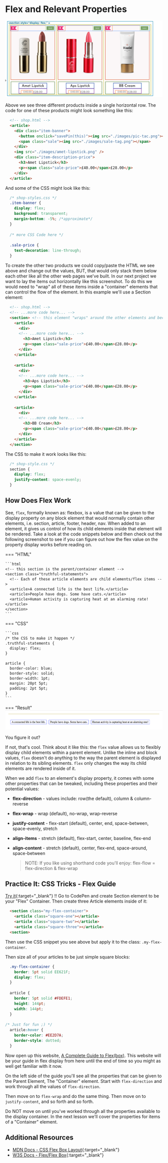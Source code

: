 # Flex and Relevant Properties

<!-- To begin, let's take a look at that image we saw in the last lesson: -->

![lipstick-shop-flex-wireframe](./../images/lipstick-shop-flex-wireframe.png)

Above we see three different products inside a single horizontal row. The code for one of these products might look something like this:

```html
  <!-- shop.html -->
  <article>
    <div class="item-banner">
      <button onclick="savePin(this)"><img src="./images/pic-tac.png"></button>
      <span class="sale"><img src="./images/sale-tag.png"></span>
    </div>
    <img src="./images/amet-lipstick.png" />
    <div class="item-description-price">
      <h3>Amet Lipstick</h3>
      <p><span class="sale-price">£40.00</span>£28.00</p>
    </div>
  </article>
```

And some of the CSS might look like this:

```css
  /* shop-styles.css */
  .item-banner {
    display: flex;
    background: transparent;
    margin-bottom: -5%; /*approximate*/
  }

  /* more CSS Code here */

  .sale-price {
    text-decoration: line-through;
  }
```

To create the other two products we could copy/paste the HTML we see above and change out the values, BUT, that would only stack them below each other like all the other web pages we've built. In our next project we want to lay the items out horizontally like this screenshot. To do this we would need to "wrap" all of these items inside a "container" elements that can control the flow of the element. In this example we'll use a Section element:

```html
  <!-- shop.html -->
  <!-- ...more code here... -->
  <section> <!-- this element "wraps" around the other elements and becomes the "container", or Parent Element -->
    <article>
      <div>
      <!-- ...more code here... -->
        <h3>Amet Lipstick</h3>
        <p><span class="sale-price">£40.00</span>£28.00</p>
      </div>
    </article>

    <article>
      <div>
      <!-- ...more code here... -->
        <h3>Aps Lipstick</h3>
        <p><span class="sale-price">£40.00</span>£28.00</p>
      </div>
    </article>

    <article>
      <div>
      <!-- ...more code here... -->
        <h3>BB Cream</h3>
        <p><span class="sale-price">£40.00</span>£28.00</p>
      </div>
    </article>
  </section>
```

The CSS to make it work looks like this:

```css
  /* shop-style.css */
  section {
    display: flex;
    justify-content: space-evenly;
  }
```

## How Does Flex Work

See, `flex`, formally known as: flexbox, is a value that can be given to the display property on any block element that would normally contain other elements, i.e. section, article, footer, header, nav. When added to an element, it gives us control of how its child elements inside that element will be rendered. Take a look at the code snippets below and then check out the following screenshot to see if you can figure out how the flex value on the property display works before reading on.

=== "HTML"

    ```html
    <!-- this section is the parent/container element -->
    <section class="truthful-statements">
      <!-- Each of these article elements are child elements/flex items -->
      <article>A connected life is the best life.</article>
      <article>People have dogs. Some have cats.</article>
      <article>Human activity is capturing heat at an alarming rate!</article>
    </section>
    ```
=== "CSS"

    ```css
    /* the CSS to make it happen */
    .truthful-statements {
      display: flex;
    }

    article {
      border-color: blue;
      border-style: solid;
      border-width: 1pt;
      margin: 20pt 5pt;
      padding: 2pt 5pt;
    }
    ```

=== "Result"
    ![truthful-statements-flex-demo](./../images/truthful-statements-flex-demo.png)

You figure it out?

If not, that's cool. Think about it like this: the `flex` value allows us to flexibly display child elements within a parent element. Unlike the inline and block values, `flex` doesn't do anything to the way the parent element is displayed in relation to its sibling elements. `flex` only changes the way its child elements are rendered inside of it.

When we add `flex` to an element's display property, it comes with some other properties that can be tweaked, including these properties and their potential values:

* **flex-direction** - values include: row(the default), column & column-reverse
* **flex-wrap** - wrap (default), no-wrap, wrap-reverse
* **justify-content** - flex-start (default), center, end, space-between, space-evenly, stretch
* **align-items** - stretch (default), flex-start, center, baseline, flex-end
* **align-content** - stretch (default), center, flex-end, space-around, space-between

  > NOTE: If you like using shorthand code you'll enjoy: flex-flow = flex-direction & flex-wrap

## Practice It: CSS Tricks - Flex Guide

[Try it](https://codepen.io){:target="_blank"} !! Go to CodePen and create Section element to be your "Flex" Container. Then create three Article elements inside of it:

```html
  <section class="my-flex-container">
    <article class="square-one"></article>
    <article class="square-two"></article>
    <article class="square-three"></article>
  <section>
```

Then use the CSS snippet you see above but apply it to the class: `.my-flex-container`.

Then size all of your articles to be just simple square blocks:

```css
  .my-flex-container {
    border: 5pt solid EE621F;
    display: flex;
  }

  article {
    border: 5pt solid #FDEFE1;
    height: 144pt;
    width: 144pt;
  }

/* Just for fun ;) */
  article:hover {
    border-color: #EE2D7A;
    border-style: dotted;
  }
```

Now open up this website, [A Complete Guide to Flex(box)](https://css-tricks.com/snippets/css/a-guide-to-flexbox/). This website will be your guide in flex display from here until the end of time so you might as well get familiar with it now.

On the left side of the guide you'll see all the properties that can be given to the Parent Element, The "Container" element. Start with `flex-direction` and work through all the values of `flex-direction`.

Then move on to `flex-wrap` and do the same thing. Then move on to `justify-content`, and so forth and so forth.

Do NOT move on until you've worked through all the properties available to the display container. In the next lesson we'll cover the properties for items of a "Container" element.

## Additional Resources

* [MDN Docs - CSS Flex Box Layout](https://developer.mozilla.org/en-US/docs/Web/CSS/CSS_Flexible_Box_Layout){:target="_blank"}
* [W3S Docs - Flex/Flex Box](https://www.w3schools.com/css/css3_flexbox.asp){:target="_blank"}